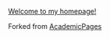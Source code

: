 [Welcome to my homepage!](https://aikn.github.io/)

Forked from [AcademicPages](academicpages/academicpages.github.io)
